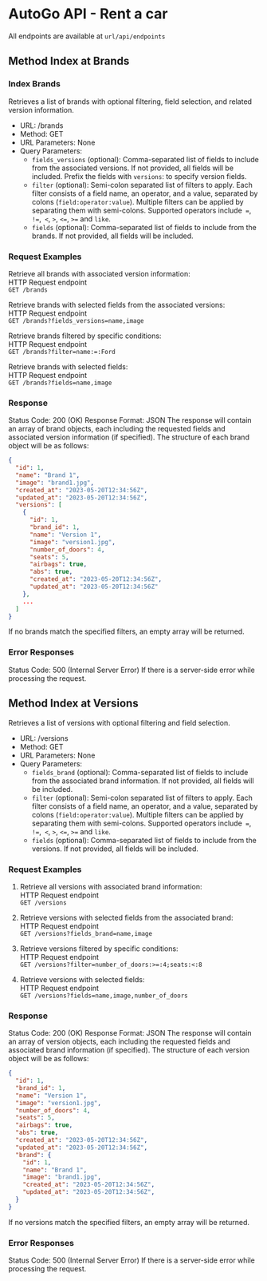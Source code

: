 # AutoGo API - Rent a car
All endpoints are available at `url/api/endpoints`

## Method Index at Brands

### Index Brands
Retrieves a list of brands with optional filtering, field selection, and related version information.

*  URL: /brands
*  Method: GET
*  URL Parameters: None
*  Query Parameters:
    * `fields_versions` (optional): Comma-separated list of fields to include from the associated versions. If not provided, all fields will be included. Prefix the fields with `versions`: to specify version fields.
    * `filter` (optional): Semi-colon separated list of filters to apply. Each filter consists of a field name, an operator, and a value, separated by colons (`field:operator:value`). Multiple filters can be applied by separating them with semi-colons. Supported operators include` =`, `!=`,` <`, `>`, `<=`, `>=` and `like`.  
    * `fields` (optional): Comma-separated list of fields to include from the brands. If not provided, all fields will be included.

### Request Examples

Retrieve all brands with associated version information:  
HTTP Request endpoint  
`GET /brands`  
  
Retrieve brands with selected fields from the associated versions:  
HTTP Request endpoint  
`GET /brands?fields_versions=name,image`  
  
Retrieve brands filtered by specific conditions:  
HTTP Request endpoint  
`GET /brands?filter=name:=:Ford`  
  
Retrieve brands with selected fields:  
HTTP Request endpoint  
`GET /brands?fields=name,image`  
  
### Response

Status Code: 200 (OK)
Response Format: JSON
The response will contain an array of brand objects, each including the requested fields and associated version information (if specified). The structure of each brand object will be as follows:

```json
{
  "id": 1,
  "name": "Brand 1",
  "image": "brand1.jpg",
  "created_at": "2023-05-20T12:34:56Z",
  "updated_at": "2023-05-20T12:34:56Z",
  "versions": [
    {
      "id": 1,
      "brand_id": 1,
      "name": "Version 1",
      "image": "version1.jpg",
      "number_of_doors": 4,
      "seats": 5,
      "airbags": true,
      "abs": true,
      "created_at": "2023-05-20T12:34:56Z",
      "updated_at": "2023-05-20T12:34:56Z"
    },
    ...
  ]
}
```
If no brands match the specified filters, an empty array will be returned.

### Error Responses

Status Code: 500 (Internal Server Error)
If there is a server-side error while processing the request.

## Method Index at Versions
Retrieves a list of versions with optional filtering and field selection.

*  URL: /versions
*  Method: GET
*  URL Parameters: None
*  Query Parameters:
    * `fields_brand` (optional): Comma-separated list of fields to include from the associated brand information. If not provided, all fields will be included.
    * `filter` (optional): Semi-colon separated list of filters to apply. Each filter consists of a field name, an operator, and a value, separated by colons (`field:operator:value`). Multiple filters can be applied by separating them with semi-colons. Supported operators include` =`, `!=`,` <`, `>`, `<=`, `>=` and `like`.  
    * `fields` (optional): Comma-separated list of fields to include from the versions. If not provided, all fields will be included.

### Request Examples

1. Retrieve all versions with associated brand information:  
HTTP Request endpoint   
`GET /versions`   
  
2. Retrieve versions with selected fields from the associated brand:  
HTTP Request endpoint   
`GET /versions?fields_brand=name,image`  
  
3. Retrieve versions filtered by specific conditions:  
HTTP Request endpoint   
`GET /versions?filter=number_of_doors:>=:4;seats:<:8`  
  
4. Retrieve versions with selected fields:  
HTTP Request endpoint   
`GET /versions?fields=name,image,number_of_doors`   

### Response
Status Code: 200 (OK)
Response Format: JSON
The response will contain an array of version objects, each including the requested fields and associated brand information (if specified). The structure of each version object will be as follows:

```json
{
  "id": 1,
  "brand_id": 1,
  "name": "Version 1",
  "image": "version1.jpg",
  "number_of_doors": 4,
  "seats": 5,
  "airbags": true,
  "abs": true,
  "created_at": "2023-05-20T12:34:56Z",
  "updated_at": "2023-05-20T12:34:56Z",
  "brand": {
    "id": 1,
    "name": "Brand 1",
    "image": "brand1.jpg",
    "created_at": "2023-05-20T12:34:56Z",
    "updated_at": "2023-05-20T12:34:56Z",
  }
}
```
If no versions match the specified filters, an empty array will be returned.

### Error Responses

Status Code: 500 (Internal Server Error)
If there is a server-side error while processing the request.